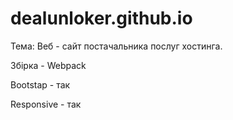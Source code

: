 # dealunloker.github.io

Тема: Веб - сайт постачальника послуг хостинга.

Збірка - Webpack

Bootstap - так

Responsive - так
